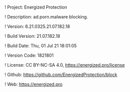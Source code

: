 ! Project: Energized Protection

! Description: ad.porn.malware blocking.

! Version: 6.21.0325.21.07.182.18

! Build Version: 21.07.182.18

! Build Date: Thu, 01 Jul 21 18:01:05

! Version Code: 1821801

! License: CC BY-NC-SA 4.0, https://energized.pro/license

! Github: https://github.com/EnergizedProtection/block

! Web: https://energized.pro
